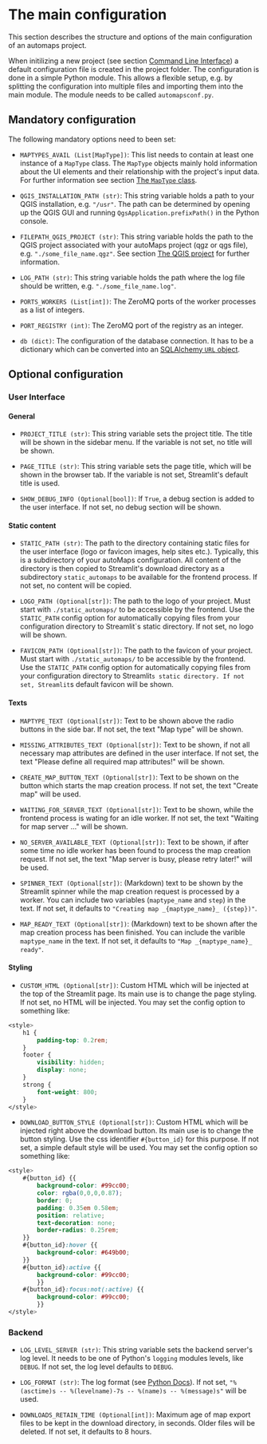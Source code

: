 # The main configuration

This section describes the structure and options of the main configuration of an
automaps project.

When initilizing a new project (see section [Command Line Interface](cli.md))
a default configuration file is created in the project folder. The configuration is done
in a simple Python module. This allows a flexible setup, e.g. by splitting the
configuration into multiple files and importing them into the main module. The module
needs to be called `automapsconf.py`.

## Mandatory configuration

The following mandatory options need to been set:

* `MAPTYPES_AVAIL (List[MapType])`: This list needs to contain at least one instance of
a `MapType` class. The `MapType` objects mainly hold information about the UI elements
and their relationship with the project's input data. For further information see
section [The `MapType` class](map_type.md).

* `QGIS_INSTALLATION_PATH (str)`: This string variable holds a path to your QGIS installation, e.g. `"/usr"`. The path can be determined by opening up the QGIS GUI and
running `QgsApplication.prefixPath()` in the Python console.

* `FILEPATH_QGIS_PROJECT (str)`: This string variable holds the path to the QGIS
project associated with your autoMaps project (qgz or qgs file), e.g.
`"./some_file_name.qgz"`. See section [The QGIS project](qgis_project.md)
for further information.

* `LOG_PATH (str)`: This string variable holds the path where the log file should be
written, e.g. `"./some_file_name.log"`.

* `PORTS_WORKERS (List[int])`: The ZeroMQ ports of the worker processes as a list of
integers.

* `PORT_REGISTRY (int)`: The ZeroMQ port of the registry as an integer.

* `db (dict)`: The configuration of the database connection. It has to be a dictionary
which can be converted into an [SQLAlchemy `URL` object](https://docs.sqlalchemy.org/en/14/core/engines.html#sqlalchemy.engine.URL).

## Optional configuration

### User Interface

#### General

* `PROJECT_TITLE (str)`: This string variable sets the project title. The title will be
shown in the sidebar menu. If the variable is not set, no title will be shown.

* `PAGE_TITLE (str)`: This string variable sets the page title, which will be shown in
the browser tab. If the variable is not set, Streamlit's default title is used.

* `SHOW_DEBUG_INFO (Optional[bool])`: If `True`, a debug section is added to the user
interface. If not set, no debug section will be shown.

#### Static content

* `STATIC_PATH (str)`: The path to the directory containing static files for the user
interface (logo or favicon images, help sites etc.). Typically, this is a subdirectory
of your autoMaps configuration. All content of the directory is then copied to 
Streamlit's download directory as a subdirectory `static_automaps` to be available for
the frontend process. If not set, no content will be copied.

* `LOGO_PATH (Optional[str])`: The path to the logo of your project. Must start with
`./static_automaps/` to be accessible by the frontend. Use the `STATIC_PATH` config
option for automatically copying files from your configuration directory to Streamlit`s
static directory. If not set, no logo will be shown.

* `FAVICON_PATH (Optional[str])`: The path to the favicon of your project. Must start
with `./static_automaps/` to be accessible by the frontend. Use the `STATIC_PATH` config
option for automatically copying files from your configuration directory to Streamlit`s
static directory. If not set, Streamlit`s default favicon will be shown.

#### Texts

* `MAPTYPE_TEXT (Optional[str])`: Text to be shown above the radio buttons in the side
bar. If not set, the text "Map type" will be shown.

* `MISSING_ATTRIBUTES_TEXT (Optional[str])`: Text to be shown, if not all necessary
map attributes are defined in the user interface. If not set, the text "Please define
all required map attributes!" will be shown.

* `CREATE_MAP_BUTTON_TEXT (Optional[str])`: Text to be shown on the button which starts
the map creation process. If not set, the text "Create map" will be used.

* `WAITING_FOR_SERVER_TEXT (Optional[str])`: Text to be shown, while the frontend
process is wating for an idle worker. If not set, the text "Waiting for map server ..."
will be shown.

* `NO_SERVER_AVAILABLE_TEXT (Optional[str])`: Text to be shown, if after some time no
idle worker has been found to process the map creation request. If not set, the text
"Map server is busy, please retry later!" will be used.

* `SPINNER_TEXT (Optional[str])`: (Markdown) text to be shown by the Streamlit spinner
while the map creation request is processed by a worker. You can include two variables
(`maptype_name` and `step`) in the text. If not set, it defaults to
`"Creating map _{maptype_name}_ ({step})"`.

* `MAP_READY_TEXT (Optional[str])`: (Markdown) text to be shown after the map creation
process has been finished. You can include the varible `maptype_name` in the text. If
not set, it defaults to `"Map _{maptype_name}_ ready"`.

#### Styling

* `CUSTOM_HTML (Optional[str])`: Custom HTML which will be injected at the top of the
Streamlit page. Its main use is to change the page styling. If not set, no HTML will be
injected. You may set the config option to something like:

```css
<style>
    h1 {
        padding-top: 0.2rem;
    }
    footer {
        visibility: hidden;
        display: none;
    }
    strong {
        font-weight: 800;
    }
</style>
```

* `DOWNLOAD_BUTTON_STYLE (Optional[str])`: Custom HTML which will be injected right
above the download button. Its main use is to change the button styling. Use the css
identifier `#{button_id}` for this purpose. If not set, a simple default style will
be used. You may set the config option so something like:

```css
<style>
    #{button_id} {{
        background-color: #99cc00;
        color: rgba(0,0,0,0.87);
        border: 0;
        padding: 0.35em 0.58em;
        position: relative;
        text-decoration: none;
        border-radius: 0.25rem;
    }}
    #{button_id}:hover {{
        background-color: #649b00;
    }}
    #{button_id}:active {{
        background-color: #99cc00;
        }}
    #{button_id}:focus:not(:active) {{
        background-color: #99cc00;
        }}
</style>
```

### Backend

* `LOG_LEVEL_SERVER (str)`: This string variable sets the backend server's log level.
It needs to be one of Python's `logging` modules levels, like `DEBUG`. If not set,
the log level defaults to `DEBUG`.

* `LOG_FORMAT (str)`: The log format (see
[Python Docs](https://docs.python.org/3/library/logging.html)). If not set,
`"%(asctime)s -- %(levelname)-7s -- %(name)s -- %(message)s"` will be used.

* `DOWNLOADS_RETAIN_TIME (Optional[int])`: Maximum age of map export files to be kept in
the download directory, in seconds. Older files will be deleted. If not set, it defaults
to 8 hours.
